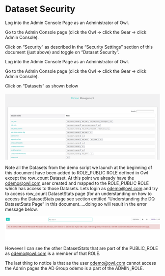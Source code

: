 # Dataset Security

Log into the Admin Console Page as an Administrator of Owl.

Go to the Admin Console page (click the Owl -> click the Gear -> click Admin Console).

Click on “Security” as described in the “Security Settings” section of this document (just above) and toggle on “Dataset Security”.   

Log into the Admin Console Page as an Administrator of Owl.

Go to the Admin Console page (click the Owl -> click the Gear -> click Admin Console).

Click on “Datasets” as shown below

![](../.gitbook/assets/screen-shot-2019-09-05-at-11.07.43-pm.png)

Note all the Datasets from the demo script we launch at the beginning of this document have been added to ROLE_PUBLIC ROLE defined in Owl except the row_count Dataset.  At this point we already have the [odemo@owl.com](mailto:odemo@owl.com) user created and mapped to the ROLE_PUBLIC ROLE which has access to those Datasets.  Lets login as [odemo@owl.com](mailto:odemo@owl.com) and try to access row_count DatasetStats page (for an understanding on how to access the DatasetStats page see section entitled “Understanding the DQ DatasetStats Page” in this document…..doing so will result in the error message below.

![](../.gitbook/assets/screen-shot-2019-09-05-at-11.08.43-pm.png)

However I can see the other DatasetStats that are part of the PUBLIC_ROLE as [odemo@owl.com](mailto:odemo@owl.com) is a member of that ROLE.

The last thing to notice is that as the user [odemo@owl.com](mailto:odemo@owl.com) cannot access the Admin pages the AD Group odemo is a part of the ADMIN_ROLE.
